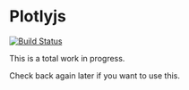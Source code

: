 # Plotlyjs

[![Build Status](https://travis-ci.org/spencerlyon2/Plotlyjs.jl.svg?branch=master)](https://travis-ci.org/spencerlyon2/Plotlyjs.jl)

This is a total work in progress.

Check back again later if you want to use this.
